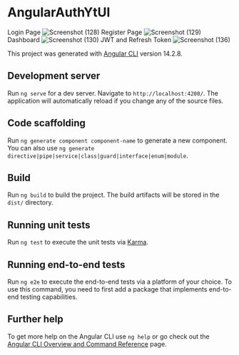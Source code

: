 # AngularAuthYtUI
Login Page
![Screenshot (128)](https://github.com/SankhaYapa/AngularAuthUI/assets/88539220/6fb8c869-e554-416a-811c-973cca002160)
Register Page
![Screenshot (129)](https://github.com/SankhaYapa/AngularAuthUI/assets/88539220/3d2a55cf-3acb-46c4-82a6-ced163bfd441)
Dashboard
![Screenshot (130)](https://github.com/SankhaYapa/AngularAuthUI/assets/88539220/e6539e52-d2e5-4878-814e-30b5c5ce0764)
JWT and Refresh Token
![Screenshot (136)](https://github.com/SankhaYapa/AngularAuthUI/assets/88539220/1be14335-1f75-4af4-bd93-63bf277452ac)

This project was generated with [Angular CLI](https://github.com/angular/angular-cli) version 14.2.8.

## Development server

Run `ng serve` for a dev server. Navigate to `http://localhost:4200/`. The application will automatically reload if you change any of the source files.

## Code scaffolding

Run `ng generate component component-name` to generate a new component. You can also use `ng generate directive|pipe|service|class|guard|interface|enum|module`.

## Build

Run `ng build` to build the project. The build artifacts will be stored in the `dist/` directory.

## Running unit tests

Run `ng test` to execute the unit tests via [Karma](https://karma-runner.github.io).

## Running end-to-end tests

Run `ng e2e` to execute the end-to-end tests via a platform of your choice. To use this command, you need to first add a package that implements end-to-end testing capabilities.

## Further help

To get more help on the Angular CLI use `ng help` or go check out the [Angular CLI Overview and Command Reference](https://angular.io/cli) page.
